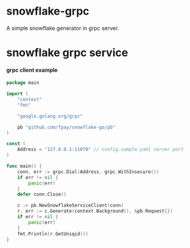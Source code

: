 # snowflake-grpc
A simple snowflake generator in grpc server.

# snowflake grpc service
#### grpc client example
```go
package main

import (
	"context"
	"fmt"

	"google.golang.org/grpc"

	pb "github.com/fpay/snowflake-go/pb"
)

const (
	Address = "127.0.0.1:11070" // config.sample.yaml server port
)

func main() {
    conn, err := grpc.Dial(Address, grpc.WithInsecure())
    if err != nil {
        panic(err)
    }
    defer conn.Close()

    c := pb.NewSnowflakeServiceClient(conn)
    r, err := c.Generate(context.Background(), &pb.Request{})
    if err != nil {
        panic(err)
    }
    fmt.Println(r.GetUniqid())
}
```
